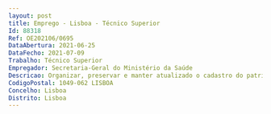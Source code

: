 ```yaml
--- 
layout: post
title: Emprego - Lisboa - Técnico Superior
Id: 88318
Ref: OE202106/0695
DataAbertura: 2021-06-25
DataFecho: 2021-07-09
Trabalho: Técnico Superior
Empregador: Secretaria-Geral do Ministério da Saúde
Descricao: Organizar, preservar e manter atualizado o cadastro do património do MS Acompanhamento da plataforma SIIE   Sistema de Informação dos Imóveis do Estado Instruir processos de aquisição, arrendamento, locação financeira, restituição por desocupação e constituição de direitos sobre imóveis dos serviços e organismos do MS Acompanhar e instruir processos tendentes à alienação, permuta e avaliação de imóveis dos serviços e organismos do MS.
CodigoPostal: 1049-062 LISBOA
Concelho: Lisboa
Distrito: Lisboa
--- 
```

